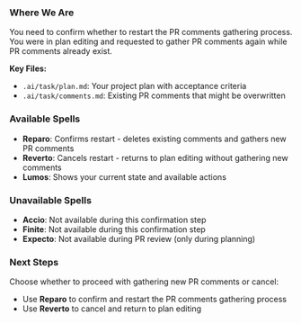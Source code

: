 ### Where We Are
You need to confirm whether to restart the PR comments gathering process. You were in plan editing and requested to gather PR comments again while PR comments already exist.

**Key Files:**
- `.ai/task/plan.md`: Your project plan with acceptance criteria
- `.ai/task/comments.md`: Existing PR comments that might be overwritten

### Available Spells
- **Reparo**: Confirms restart - deletes existing comments and gathers new PR comments
- **Reverto**: Cancels restart - returns to plan editing without gathering new comments
- **Lumos**: Shows your current state and available actions

### Unavailable Spells
- **Accio**: Not available during this confirmation step
- **Finite**: Not available during this confirmation step
- **Expecto**: Not available during PR review (only during planning)

### Next Steps
Choose whether to proceed with gathering new PR comments or cancel:
- Use **Reparo** to confirm and restart the PR comments gathering process
- Use **Reverto** to cancel and return to plan editing